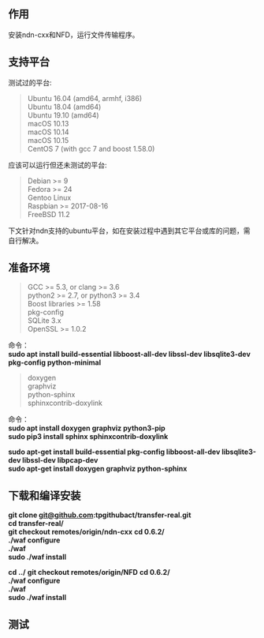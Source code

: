 ## 作用
安装ndn-cxx和NFD，运行文件传输程序。

## 支持平台

测试过的平台:
> Ubuntu 16.04 (amd64, armhf, i386)  
> Ubuntu 18.04 (amd64)  
> Ubuntu 19.10 (amd64)  
> macOS 10.13  
> macOS 10.14  
> macOS 10.15  
> CentOS 7 (with gcc 7 and boost 1.58.0)  

应该可以运行但还未测试的平台:
> Debian >= 9  
> Fedora >= 24  
> Gentoo Linux  
> Raspbian >= 2017-08-16  
> FreeBSD 11.2  

下文针对ndn支持的ubuntu平台，如在安装过程中遇到其它平台或库的问题，需自行解决。

## 准备环境
> GCC >= 5.3, or clang >= 3.6  
> python2 >= 2.7, or python3 >= 3.4  
> Boost libraries >= 1.58  
> pkg-config  
> SQLite 3.x  
> OpenSSL >= 1.0.2  

命令：  
**sudo apt install build-essential libboost-all-dev libssl-dev libsqlite3-dev pkg-config python-minimal**

> doxygen  
> graphviz  
> python-sphinx  
> sphinxcontrib-doxylink  

命令：  
**sudo apt install doxygen graphviz python3-pip**  
**sudo pip3 install sphinx sphinxcontrib-doxylink**

**sudo apt-get install build-essential pkg-config libboost-all-dev libsqlite3-dev libssl-dev libpcap-dev**  
**sudo apt-get install doxygen graphviz python-sphinx**

## 下载和编译安装
**git clone git@github.com:tpgithubact/transfer-real.git**  
**cd transfer-real/**  
**git checkout remotes/origin/ndn-cxx**
**cd 0.6.2/**  
**./waf configure**  
**./waf**  
**sudo ./waf install**

**cd ../**
**git checkout remotes/origin/NFD**
**cd 0.6.2/**  
**./waf configure**  
**./waf**  
**sudo ./waf install**

## 测试

